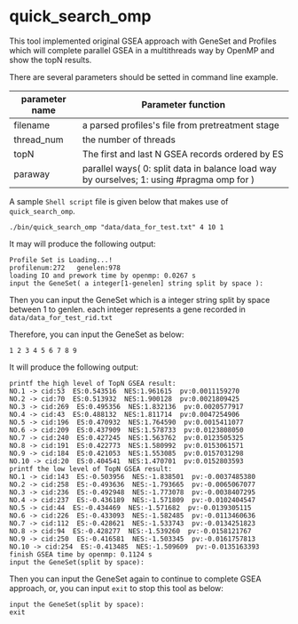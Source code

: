 <a name="quick_search_omp.doc"></a>
# quick_search_omp #

This tool implemented original GSEA approach with GeneSet and Profiles which 
will complete parallel GSEA in a multithreads way by OpenMP and show the topN
results.

There are several parameters should be setted in command line example.

| parameter name | Parameter function |
| -------------- | -------------------|
| filename | a parsed profiles's file from pretreatment stage |
| thread_num | the number of threads |
| topN | The first and last N GSEA records ordered by ES |
| paraway | parallel ways( 0: split data in balance load way by ourselves; 1: using #pragma omp for ) |

A sample `Shell script` file is given below that makes use of `quick_search_omp`.

```shell
./bin/quick_search_omp "data/data_for_test.txt" 4 10 1
```

It may will produce the following output:
```shell
Profile Set is Loading...!
profilenum:272	 genelen:978
loading IO and prework time by openmp: 0.0267 s
input the GeneSet( a integer[1-genelen] string split by space ):
```

Then you can input the GeneSet which is a integer string split by space 
between 1 to genlen. each integer represents a gene recorded in 
`data/data_for_test_rid.txt`

Therefore, you can input the GeneSet as below:
```shell
1 2 3 4 5 6 7 8 9
```

It will produce the following output:
```shell
printf the high level of TopN GSEA result:
NO.1 -> cid:53  ES:0.543516  NES:1.961615  pv:0.0011159270
NO.2 -> cid:70  ES:0.513932  NES:1.900128  pv:0.0021809425
NO.3 -> cid:269  ES:0.495356  NES:1.832136  pv:0.0020577917
NO.4 -> cid:43  ES:0.488132  NES:1.811714  pv:0.0047254906
NO.5 -> cid:196  ES:0.470932  NES:1.764590  pv:0.0015411077
NO.6 -> cid:209  ES:0.437909  NES:1.578733  pv:0.0123808050
NO.7 -> cid:240  ES:0.427245  NES:1.563762  pv:0.0123505325
NO.8 -> cid:191  ES:0.422773  NES:1.580992  pv:0.0153061571
NO.9 -> cid:184  ES:0.421053  NES:1.553085  pv:0.0157031298
NO.10 -> cid:20  ES:0.404541  NES:1.470701  pv:0.0152803593
printf the low level of TopN GSEA result:
NO.1 -> cid:143  ES:-0.503956  NES:-1.838501  pv:-0.0037485380
NO.2 -> cid:258  ES:-0.493636  NES:-1.793665  pv:-0.0065067077
NO.3 -> cid:236  ES:-0.492948  NES:-1.773078  pv:-0.0038407295
NO.4 -> cid:237  ES:-0.436189  NES:-1.571809  pv:-0.0102404547
NO.5 -> cid:44  ES:-0.434469  NES:-1.571682  pv:-0.0139305115
NO.6 -> cid:226  ES:-0.433093  NES:-1.582485  pv:-0.0113460636
NO.7 -> cid:112  ES:-0.428621  NES:-1.533743  pv:-0.0134251823
NO.8 -> cid:94  ES:-0.428277  NES:-1.539260  pv:-0.0158121767
NO.9 -> cid:250  ES:-0.416581  NES:-1.503345  pv:-0.0161757813
NO.10 -> cid:254  ES:-0.413485  NES:-1.509609  pv:-0.0135163393
finish GSEA time by openmp: 0.1124 s
input the GeneSet(split by space):
```

Then you can input the GeneSet again to continue to complete GSEA approach,
or, you can input `exit` to stop this tool as below:
```shell
input the GeneSet(split by space):
exit
```